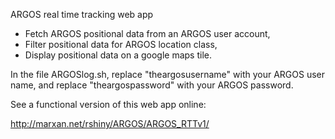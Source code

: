 ARGOS real time tracking web app

- Fetch ARGOS positional data from an ARGOS user account,
- Filter positional data for ARGOS location class,
- Display positional data on a google maps tile.


In the file ARGOSlog.sh, replace "theargosusername" with your ARGOS user name, and replace "theargospassword" with your ARGOS password.

See a functional version of this web app online:

http://marxan.net/rshiny/ARGOS/ARGOS_RTTv1/
